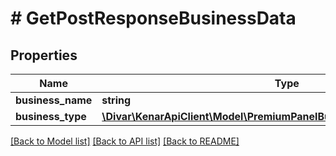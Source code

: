 # # GetPostResponseBusinessData

## Properties

Name | Type | Description | Notes
------------ | ------------- | ------------- | -------------
**business_name** | **string** |  | [optional]
**business_type** | [**\Divar\KenarApiClient\Model\PremiumPanelBusinessDataSubBusinessType**](PremiumPanelBusinessDataSubBusinessType.md) |  | [optional]

[[Back to Model list]](../../README.md#models) [[Back to API list]](../../README.md#endpoints) [[Back to README]](../../README.md)
